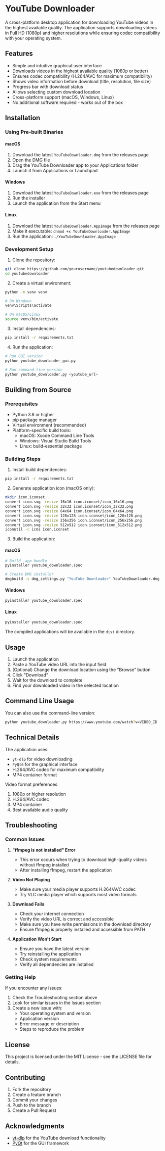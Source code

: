 # YouTube Downloader

A cross-platform desktop application for downloading YouTube videos in the highest available quality. The application supports downloading videos in Full HD (1080p) and higher resolutions while ensuring codec compatibility with your operating system.

## Features

- Simple and intuitive graphical user interface
- Downloads videos in the highest available quality (1080p or better)
- Ensures codec compatibility (H.264/AVC for maximum compatibility)
- Shows video information before download (title, resolution, file size)
- Progress bar with download status
- Allows selecting custom download location
- Cross-platform support (macOS, Windows, Linux)
- No additional software required - works out of the box

## Installation

### Using Pre-built Binaries

#### macOS
1. Download the latest `YouTubeDownloader.dmg` from the releases page
2. Open the DMG file
3. Drag the YouTube Downloader app to your Applications folder
4. Launch it from Applications or Launchpad

#### Windows
1. Download the latest `YouTubeDownloader.exe` from the releases page
2. Run the installer
3. Launch the application from the Start menu

#### Linux
1. Download the latest `YouTubeDownloader.AppImage` from the releases page
2. Make it executable: `chmod +x YouTubeDownloader.AppImage`
3. Run the application: `./YouTubeDownloader.AppImage`

### Development Setup

1. Clone the repository:
```bash
git clone https://github.com/yourusername/youtubedownloader.git
cd youtubedownloader
```

2. Create a virtual environment:
```bash
python -m venv venv

# On Windows
venv\Scripts\activate

# On macOS/Linux
source venv/bin/activate
```

3. Install dependencies:
```bash
pip install -r requirements.txt
```

4. Run the application:
```bash
# Run GUI version
python youtube_downloader_gui.py

# Run command-line version
python youtube_downloader.py <youtube_url>
```

## Building from Source

### Prerequisites

- Python 3.8 or higher
- pip package manager
- Virtual environment (recommended)
- Platform-specific build tools:
  - macOS: Xcode Command Line Tools
  - Windows: Visual Studio Build Tools
  - Linux: build-essential package

### Building Steps

1. Install build dependencies:
```bash
pip install -r requirements.txt
```

2. Generate application icon (macOS only):
```bash
mkdir icon.iconset
convert icon.svg -resize 16x16 icon.iconset/icon_16x16.png
convert icon.svg -resize 32x32 icon.iconset/icon_32x32.png
convert icon.svg -resize 64x64 icon.iconset/icon_64x64.png
convert icon.svg -resize 128x128 icon.iconset/icon_128x128.png
convert icon.svg -resize 256x256 icon.iconset/icon_256x256.png
convert icon.svg -resize 512x512 icon.iconset/icon_512x512.png
iconutil -c icns icon.iconset
```

3. Build the application:

#### macOS
```bash
# Build .app bundle
pyinstaller youtube_downloader.spec

# Create DMG installer
dmgbuild -s dmg_settings.py "YouTube Downloader" YouTubeDownloader.dmg
```

#### Windows
```bash
pyinstaller youtube_downloader.spec
```

#### Linux
```bash
pyinstaller youtube_downloader.spec
```

The compiled applications will be available in the `dist` directory.

## Usage

1. Launch the application
2. Paste a YouTube video URL into the input field
3. (Optional) Change the download location using the "Browse" button
4. Click "Download"
5. Wait for the download to complete
6. Find your downloaded video in the selected location

## Command Line Usage

You can also use the command-line version:

```bash
python youtube_downloader.py https://www.youtube.com/watch?v=VIDEO_ID
```

## Technical Details

The application uses:
- `yt-dlp` for video downloading
- `PyQt6` for the graphical interface
- H.264/AVC codec for maximum compatibility
- MP4 container format

Video format preferences:
1. 1080p or higher resolution
2. H.264/AVC codec
3. MP4 container
4. Best available audio quality

## Troubleshooting

### Common Issues

1. **"ffmpeg is not installed" Error**
   - This error occurs when trying to download high-quality videos without ffmpeg installed
   - After installing ffmpeg, restart the application

2. **Video Not Playing**
   - Make sure your media player supports H.264/AVC codec
   - Try VLC media player which supports most video formats

3. **Download Fails**
   - Check your internet connection
   - Verify the video URL is correct and accessible
   - Make sure you have write permissions in the download directory
   - Ensure ffmpeg is properly installed and accessible from PATH

4. **Application Won't Start**
   - Ensure you have the latest version
   - Try reinstalling the application
   - Check system requirements
   - Verify all dependencies are installed

### Getting Help

If you encounter any issues:
1. Check the Troubleshooting section above
2. Look for similar issues in the Issues section
3. Create a new issue with:
   - Your operating system and version
   - Application version
   - Error message or description
   - Steps to reproduce the problem

## License

This project is licensed under the MIT License - see the LICENSE file for details.

## Contributing

1. Fork the repository
2. Create a feature branch
3. Commit your changes
4. Push to the branch
5. Create a Pull Request

## Acknowledgments

- [yt-dlp](https://github.com/yt-dlp/yt-dlp) for the YouTube download functionality
- [PyQt](https://www.riverbankcomputing.com/software/pyqt/) for the GUI framework 